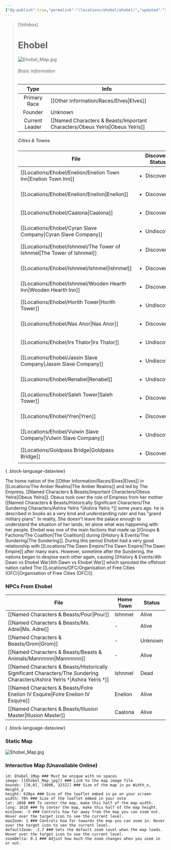 ```yaml
---
{"dg-publish":true,"permalink":"/locations/ehobel/ehobel/","updated":"2025-03-01T21:15:50.052+00:00"}
---
```


> [!infobox]
> 
> # Ehobel
> ![Ehobel_Map.jpg](/img/user/Admin/Attachments/Ehobel_Map.jpg)
> ###### Basic Information
> 
>  Type | Info |
> :----: | --- |
>  Primary Race | [[Other Information/Races/Elves\|Elves]]|
>  Founder | Unknown |
>  Current Leader | [[Named Characters & Beasts/Important Characters/Obeus Yelris\|Obeus Yelris]] |
>  ##### Cities & Towns 
>   | File                                                                       | Discovery Status               |
> | -------------------------------------------------------------------------- | ------------------------------ |
> | [[Locations/Ehobel/Enelion/Enelion Town Inn\|Enelion Town Inn]]         | <ul><li>Discovered</li></ul>   |
> | [[Locations/Ehobel/Enelion/Enelion\|Enelion]]                           | <ul><li>Discovered</li></ul>   |
> | [[Locations/Ehobel/Caalona\|Caalona]]                                   | <ul><li>Discovered</li></ul>   |
> | [[Locations/Ehobel/Cyran Slave Company\|Cyran Slave Company]]           | <ul><li>Undiscovered</li></ul> |
> | [[Locations/Ehobel/Ishnmel/The Tower of Ishnmel\|The Tower of Ishnmel]] | <ul><li>Discovered</li></ul>   |
> | [[Locations/Ehobel/Ishnmel/Ishnmel\|Ishnmel]]                           | <ul><li>Discovered</li></ul>   |
> | [[Locations/Ehobel/Ishnmel/Wooden Hearth Inn\|Wooden Hearth Inn]]       | <ul><li>Discovered</li></ul>   |
> | [[Locations/Ehobel/Horith Tower\|Horith Tower]]                         | <ul><li>Undiscovered</li></ul> |
> | [[Locations/Ehobel/Nas Anor\|Nas Anor]]                                 | <ul><li>Discovered</li></ul>   |
> | [[Locations/Ehobel/Irs Thalor\|Irs Thalor]]                             | <ul><li>Undiscovered</li></ul> |
> | [[Locations/Ehobel/Jassin Slave Company\|Jassin Slave Company]]         | <ul><li>Undiscovered</li></ul> |
> | [[Locations/Ehobel/Renabel\|Renabel]]                                   | <ul><li>Undiscovered</li></ul> |
> | [[Locations/Ehobel/Saleh Tower\|Saleh Tower]]                           | <ul><li>Discovered</li></ul>   |
> | [[Locations/Ehobel/Yren\|Yren]]                                         | <ul><li>Discovered</li></ul>   |
> | [[Locations/Ehobel/Vulwin Slave Company\|Vulwin Slave Company]]         | <ul><li>Undiscovered</li></ul> |
> | [[Locations/Goldpass Bridge\|Goldpass Bridge]]                          | <ul><li>Discovered</li></ul>   |
> 
{ .block-language-dataview}


The home nation of the [[Other Information/Races/Elves\|Elves]] in [[Locations/The Amber Realms\|The Amber Realms]] and led by The Empress, [[Named Characters & Beasts/Important Characters/Obeus Yelris\|Obeus Yelris]]. Obeus took over the role of Empress from her mother [[Named Characters & Beasts/Historically Significant  Characters/The Sundering Characters/Ashira Yelris †\|Ashira Yelris †]] some years ago. he is described in books as a very kind and understanding ruler and has "grand military plans". In reality, She doesn't leave the palace enough to understand the situation of her lands, let alone what was happening with her people. Ehobel was one of the main factions that made up [[Groups & Factions/The Coalition\|The Coalition]] during [[History & Events/The Sundering\|The Sundering]]. During this period Ehobel had a very good relationship with [[Locations/The Dawn Empire/The Dawn Empire\|The Dawn Empire]] after many wars. However, sometime after the Sundering, the nations began to despise each other again, causing [[History & Events/4th Dawn vs Ehobel War\|4th Dawn vs Ehobel War]] which sprouted the offshoot nation called The [[Locations/OFC/Organisation of Free Cities (OFC)\|Organisation of Free Cities (OFC)]].


### NPCs From Ehobel
| File                                                                                                                            | Home Town | Status  |
| ------------------------------------------------------------------------------------------------------------------------------- | --------- | ------- |
| [[Named Characters & Beasts/Pour\|Pour]]                                                                                     | Ishnmel   | Alive   |
| [[Named Characters & Beasts/Ms. Adrei\|Ms. Adrei]]                                                                           | \-        | Alive   |
| [[Named Characters & Beasts/Grom\|Grom]]                                                                                     | \-        | Unknown |
| [[Named Characters & Beasts/Beasts & Animals/Mannnnnn\|Mannnnnn]]                                                            | \-        | Alive   |
| [[Named Characters & Beasts/Historically Significant  Characters/The Sundering Characters/Ashira Yelris †\|Ashira Yelris †]] | Ishnmel   | Dead    |
| [[Named Characters & Beasts/Folre Enelion IV Esquire\|Folre Enelion IV Esquire]]                                             | Enelion   | Alive   |
| [[Named Characters & Beasts/Illusion Master\|Illusion Master]]                                                               | Caalona   | Alive   |

{ .block-language-dataview}
### Static Map
![Ehobel_Map.jpg](/img/user/Admin/Attachments/Ehobel_Map.jpg)

### Interactive Map (Unavailable Online)
```leaflet  
id: Ehobel_iMap ### Must be unique with no spaces  
image: [[Ehobel_Map.jpg]] ### Link to the map image file  
bounds: [[0,0], [4096, 3232]] ### Size of the map in px Width_x, Height_y  
height: 620px ### Size of the leaflet embed in px on your screen  
width: 70% ### Size of the leaflet embed in your note  
lat: 2048 ### To center the map, make this half of the map width.  
long: 1616 ### To center the map, make this half of the map height.  
minZoom: -5 ### Controls how far away from the map you can zoom out. Hover over the target icon to see the current level.  
maxZoom: 1 ### Controls how far towards the map you can zoom in. Hover over the target icon to see the current level.  
defaultZoom: -2.7 ### Sets the default zoom level when the map loads. Hover over the target icon to see the current level.  
zoomDelta: 0.1 ### Adjust how much the zoom changes when you zoom in or out.
```
